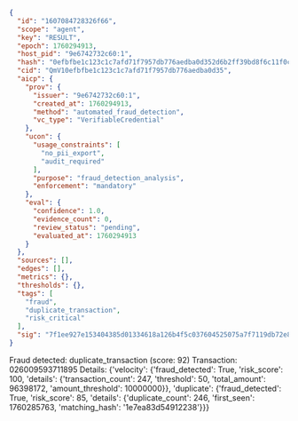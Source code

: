 ```json
{
  "id": "1607084728326f66",
  "scope": "agent",
  "key": "RESULT",
  "epoch": 1760294913,
  "host_pid": "9e6742732c60:1",
  "hash": "0efbfbe1c123c1c7afd71f7957db776aedba0d352d6b2ff39bd8f6c11f0cc33c",
  "cid": "QmV10efbfbe1c123c1c7afd71f7957db776aedba0d35",
  "aicp": {
    "prov": {
      "issuer": "9e6742732c60:1",
      "created_at": 1760294913,
      "method": "automated_fraud_detection",
      "vc_type": "VerifiableCredential"
    },
    "ucon": {
      "usage_constraints": [
        "no_pii_export",
        "audit_required"
      ],
      "purpose": "fraud_detection_analysis",
      "enforcement": "mandatory"
    },
    "eval": {
      "confidence": 1.0,
      "evidence_count": 0,
      "review_status": "pending",
      "evaluated_at": 1760294913
    }
  },
  "sources": [],
  "edges": [],
  "metrics": {},
  "thresholds": {},
  "tags": [
    "fraud",
    "duplicate_transaction",
    "risk_critical"
  ],
  "sig": "7f1ee927e153404385d01334618a126b4f5c037604525075a7f7119db72e8491"
}
```

Fraud detected: duplicate_transaction (score: 92)
Transaction: 026009593711895
Details: {'velocity': {'fraud_detected': True, 'risk_score': 100, 'details': {'transaction_count': 247, 'threshold': 50, 'total_amount': 96398172, 'amount_threshold': 10000000}}, 'duplicate': {'fraud_detected': True, 'risk_score': 85, 'details': {'duplicate_count': 246, 'first_seen': 1760285763, 'matching_hash': '1e7ea83d54912238'}}}